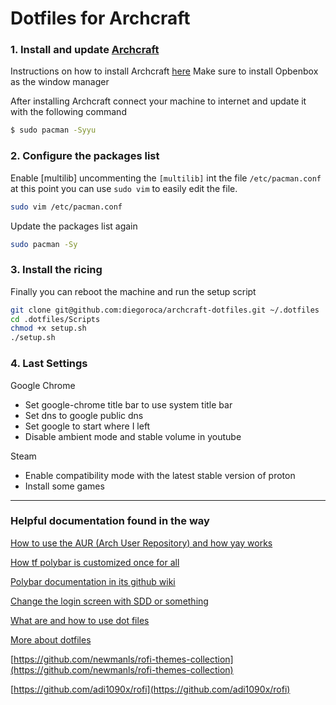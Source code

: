 # Dotfiles for Archcraft

### 1. Install and update [Archcraft](https://archcraft.io/download.html) 

Instructions on how to install Archcraft [here](https://wiki.archcraft.io/docs/intro/) Make sure to install Opbenbox as the window manager

After installing Archcraft connect your machine to internet and update it with the following command

```bash
$ sudo pacman -Syyu
```

### 2. Configure the packages list

Enable [multilib] uncommenting the `[multilib]` int the file `/etc/pacman.conf` at this point you can use `sudo vim` to easily edit the file.

```bash
sudo vim /etc/pacman.conf
```

Update the packages list again

```bash
sudo pacman -Sy
```

### 3. Install the ricing

Finally you can reboot the machine and run the setup script

```bash
git clone git@github.com:diegoroca/archcraft-dotfiles.git ~/.dotfiles
cd .dotfiles/Scripts
chmod +x setup.sh
./setup.sh
```

### 4. Last Settings

Google Chrome

- Set google-chrome title bar to use system title bar
- Set dns to google public dns
- Set google to start where I left
- Disable ambient mode and stable volume in youtube

Steam

- Enable compatibility mode with the latest stable version of proton
- Install some games

---

### Helpful documentation found in the way

[How to use the AUR (Arch User Repository) and how yay works](https://www.youtube.com/watch?v=EYiN8vDkacc)

[How tf polybar is customized once for all](https://www.youtube.com/watch?v=tOBDUBEMAKM)

[Polybar documentation in its github wiki](https://github.com/polybar/polybar/wiki/Formatting)

[Change the login screen with SDD or something](https://www.youtube.com/watch?v=zavHnAzqaEQ)

[What are and how to use dot files](https://www.youtube.com/watch?v=r_MpUP6aKiQ)

[More about dotfiles](https://www.youtube.com/watch?v=W4Dq_4seq8w)

[https://github.com/newmanls/rofi-themes-collection](https://github.com/newmanls/rofi-themes-collection)

[https://github.com/adi1090x/rofi](https://github.com/adi1090x/rofi)
